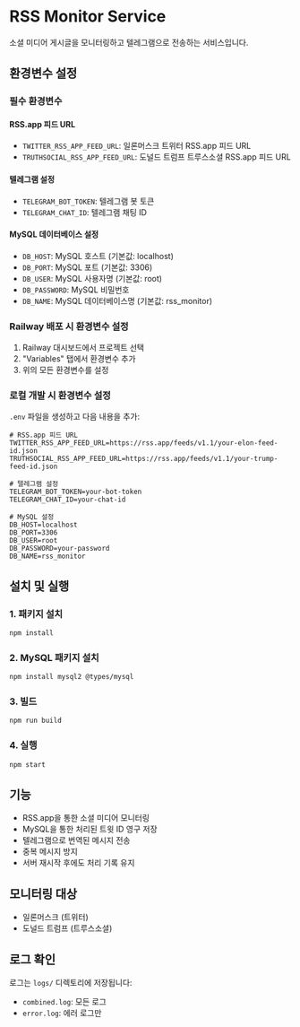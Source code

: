 # RSS Monitor Service

소셜 미디어 게시글을 모니터링하고 텔레그램으로 전송하는 서비스입니다.

## 환경변수 설정

### 필수 환경변수

#### RSS.app 피드 URL
- `TWITTER_RSS_APP_FEED_URL`: 일론머스크 트위터 RSS.app 피드 URL
- `TRUTHSOCIAL_RSS_APP_FEED_URL`: 도널드 트럼프 트루스소셜 RSS.app 피드 URL

#### 텔레그램 설정
- `TELEGRAM_BOT_TOKEN`: 텔레그램 봇 토큰
- `TELEGRAM_CHAT_ID`: 텔레그램 채팅 ID

#### MySQL 데이터베이스 설정
- `DB_HOST`: MySQL 호스트 (기본값: localhost)
- `DB_PORT`: MySQL 포트 (기본값: 3306)
- `DB_USER`: MySQL 사용자명 (기본값: root)
- `DB_PASSWORD`: MySQL 비밀번호
- `DB_NAME`: MySQL 데이터베이스명 (기본값: rss_monitor)

### Railway 배포 시 환경변수 설정

1. Railway 대시보드에서 프로젝트 선택
2. "Variables" 탭에서 환경변수 추가
3. 위의 모든 환경변수를 설정

### 로컬 개발 시 환경변수 설정

`.env` 파일을 생성하고 다음 내용을 추가:

```env
# RSS.app 피드 URL
TWITTER_RSS_APP_FEED_URL=https://rss.app/feeds/v1.1/your-elon-feed-id.json
TRUTHSOCIAL_RSS_APP_FEED_URL=https://rss.app/feeds/v1.1/your-trump-feed-id.json

# 텔레그램 설정
TELEGRAM_BOT_TOKEN=your-bot-token
TELEGRAM_CHAT_ID=your-chat-id

# MySQL 설정
DB_HOST=localhost
DB_PORT=3306
DB_USER=root
DB_PASSWORD=your-password
DB_NAME=rss_monitor
```

## 설치 및 실행

### 1. 패키지 설치
```bash
npm install
```

### 2. MySQL 패키지 설치
```bash
npm install mysql2 @types/mysql
```

### 3. 빌드
```bash
npm run build
```

### 4. 실행
```bash
npm start
```

## 기능

- RSS.app을 통한 소셜 미디어 모니터링
- MySQL을 통한 처리된 트윗 ID 영구 저장
- 텔레그램으로 번역된 메시지 전송
- 중복 메시지 방지
- 서버 재시작 후에도 처리 기록 유지

## 모니터링 대상

- 일론머스크 (트위터)
- 도널드 트럼프 (트루스소셜)

## 로그 확인

로그는 `logs/` 디렉토리에 저장됩니다:
- `combined.log`: 모든 로그
- `error.log`: 에러 로그만 
